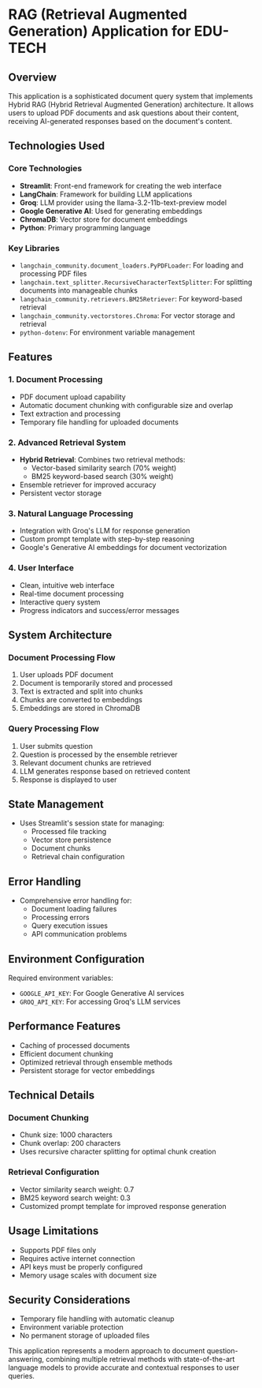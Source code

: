 # RAG (Retrieval Augmented Generation) Application for EDU-TECH

## Overview
This application is a sophisticated document query system that implements Hybrid RAG (Hybrid Retrieval Augmented Generation) architecture. It allows users to upload PDF documents and ask questions about their content, receiving AI-generated responses based on the document's content.

## Technologies Used

### Core Technologies
- **Streamlit**: Front-end framework for creating the web interface
- **LangChain**: Framework for building LLM applications
- **Groq**: LLM provider using the llama-3.2-11b-text-preview model
- **Google Generative AI**: Used for generating embeddings
- **ChromaDB**: Vector store for document embeddings
- **Python**: Primary programming language

### Key Libraries
- `langchain_community.document_loaders.PyPDFLoader`: For loading and processing PDF files
- `langchain.text_splitter.RecursiveCharacterTextSplitter`: For splitting documents into manageable chunks
- `langchain_community.retrievers.BM25Retriever`: For keyword-based retrieval
- `langchain_community.vectorstores.Chroma`: For vector storage and retrieval
- `python-dotenv`: For environment variable management

## Features

### 1. Document Processing
- PDF document upload capability
- Automatic document chunking with configurable size and overlap
- Text extraction and processing
- Temporary file handling for uploaded documents

### 2. Advanced Retrieval System
- **Hybrid Retrieval**: Combines two retrieval methods:
  - Vector-based similarity search (70% weight)
  - BM25 keyword-based search (30% weight)
- Ensemble retriever for improved accuracy
- Persistent vector storage

### 3. Natural Language Processing
- Integration with Groq's LLM for response generation
- Custom prompt template with step-by-step reasoning
- Google's Generative AI embeddings for document vectorization

### 4. User Interface
- Clean, intuitive web interface
- Real-time document processing
- Interactive query system
- Progress indicators and success/error messages

## System Architecture

### Document Processing Flow
1. User uploads PDF document
2. Document is temporarily stored and processed
3. Text is extracted and split into chunks
4. Chunks are converted to embeddings
5. Embeddings are stored in ChromaDB

### Query Processing Flow
1. User submits question
2. Question is processed by the ensemble retriever
3. Relevant document chunks are retrieved
4. LLM generates response based on retrieved content
5. Response is displayed to user

## State Management
- Uses Streamlit's session state for managing:
  - Processed file tracking
  - Vector store persistence
  - Document chunks
  - Retrieval chain configuration

## Error Handling
- Comprehensive error handling for:
  - Document loading failures
  - Processing errors
  - Query execution issues
  - API communication problems

## Environment Configuration
Required environment variables:
- `GOOGLE_API_KEY`: For Google Generative AI services
- `GROQ_API_KEY`: For accessing Groq's LLM services

## Performance Features
- Caching of processed documents
- Efficient document chunking
- Optimized retrieval through ensemble methods
- Persistent storage for vector embeddings

## Technical Details

### Document Chunking
- Chunk size: 1000 characters
- Chunk overlap: 200 characters
- Uses recursive character splitting for optimal chunk creation

### Retrieval Configuration
- Vector similarity search weight: 0.7
- BM25 keyword search weight: 0.3
- Customized prompt template for improved response generation

## Usage Limitations
- Supports PDF files only
- Requires active internet connection
- API keys must be properly configured
- Memory usage scales with document size

## Security Considerations
- Temporary file handling with automatic cleanup
- Environment variable protection
- No permanent storage of uploaded files

This application represents a modern approach to document question-answering, combining multiple retrieval methods with state-of-the-art language models to provide accurate and contextual responses to user queries.
